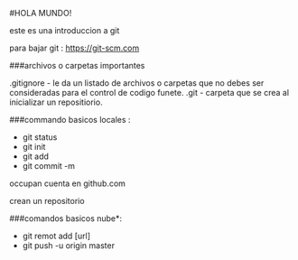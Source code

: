 #HOLA MUNDO!



este es una introduccion a git 

para bajar git : https://git-scm.com


###archivos o carpetas importantes 

.gitignore - le da un listado de archivos o carpetas que no debes ser consideradas para el control de codigo funete.
.git - carpeta que se crea al inicializar un  repositiorio.

###commando  basicos locales :

- git status
- git init
- git add
- git commit -m


occupan cuenta en github.com

crean un repositorio


###comandos basicos nube*:

- git remot add [url]
- git push -u origin master

